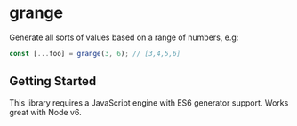# grange

Generate all sorts of values based on a range of numbers, e.g:

```js
const [...foo] = grange(3, 6); // [3,4,5,6]
```


## Getting Started

This library requires a JavaScript engine with ES6 generator support. Works great with Node v6.

